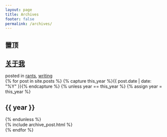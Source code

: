 ```yaml
---
layout: page
title: Archives
footer: false
permalink: /archives/
---
```


<div id="blog-archives">

<h2>置顶</h2>
<article> 
	<h1><a href="/about/">关于我</a></h1>
	<time datetime="" pubdate="">
		<span class="month"></span>
		<span class="day"></span>
		<span class="year"></span>
	</time>
 <footer>
		<span class="categories">posted in 
			<a class="category" href="/categories/rants/">rants</a>, <a class="category" href="/categories/writing/">writing</a>
		</span>
	</footer>
</article>
{% for post in site.posts %}
{% capture this_year %}{{ post.date | date: "%Y" }}{% endcapture %}
{% unless year == this_year %}
  {% assign year = this_year %}
  <h2>{{ year }}</h2>
{% endunless %}
<article>
  {% include archive_post.html %}
</article>
{% endfor %}
</div>

<!--
<div id="blog-archives">
{% for post in site.posts %}
  {% assign currentdate = post.date | date: "%Y" %}
  {% if currentdate != date %}
    {% unless forloop.first %}</ul>{% endunless %}
    <h1 id="y{{post.date | date: "%Y"}}">{{ currentdate }}</h1>
    <ul>
    {% assign date = currentdate %}
  {% endif %}
    <li><a href="{{ post.url }}">{{ post.title }}</a></li>
  {% if forloop.last %}</ul>{% endif %}
{% endfor %}
</div>

<div id="blog-archives" class="category">
<h1>标签</h1>
{% assign sorted_categories = site.categories | sort %}
{% for category in sorted_categories %}
    <li><a href="{{category.url}}"><strong>{{category|first}}<sup>{{ category[1].size }}</sup></strong></a></li>
{% endfor %}

</div> 
-->
